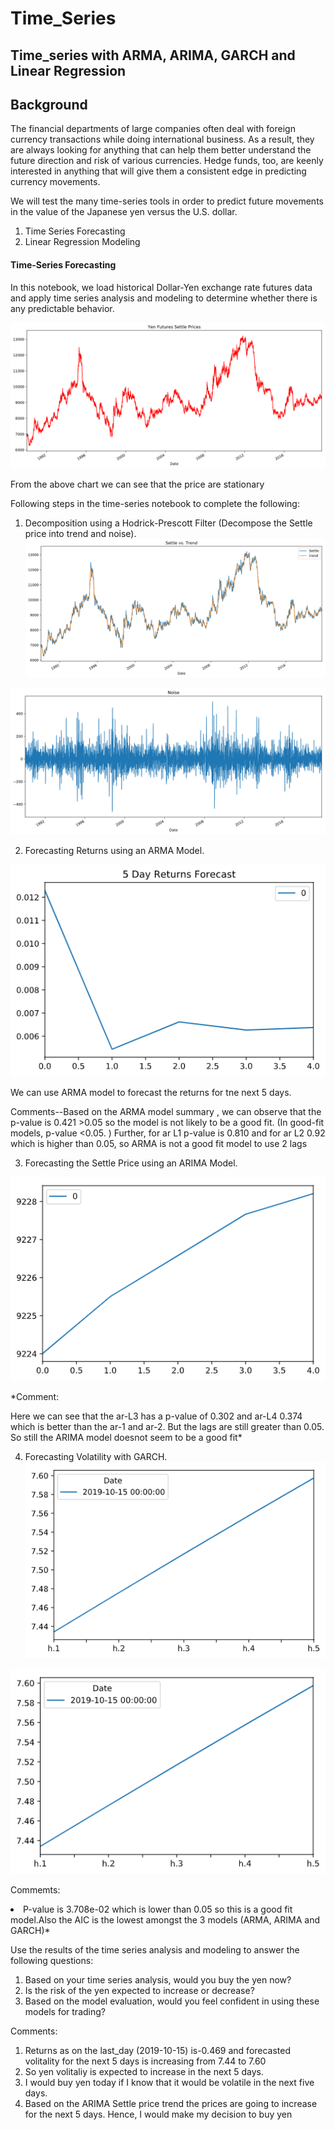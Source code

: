 # Time_Series
## Time_series with ARMA, ARIMA, GARCH and Linear Regression

## Background

The financial departments of large companies often deal with foreign currency transactions while doing international business. As a result, they are always looking for anything that can help them better understand the future direction and risk of various currencies. Hedge funds, too, are keenly interested in anything that will give them a consistent edge in predicting currency movements.

We will test the many time-series tools in order to predict future movements in the value of the Japanese yen versus the U.S. dollar.

1. Time Series Forecasting
2. Linear Regression Modeling


#### Time-Series Forecasting

In this notebook, we load historical Dollar-Yen exchange rate futures data and apply time series analysis and modeling to determine whether there is any predictable behavior.

![Yen_future_settle](Images/Yen_futures_settle_prices.png)

From the above chart we can see that the price are stationary 

Following steps in the time-series notebook to complete the following:

1. Decomposition using a Hodrick-Prescott Filter (Decompose the Settle price into trend and noise).
![Settle_trend](Images/Settle_trend.png)


![Noise](Images/noise.png)


2. Forecasting Returns using an ARMA Model.

![5-Day Returns Forecast](Images/5_day_return_forecast_ARIMA.png)

We can use ARMA model to forecast the returns for tne next 5 days.

Comments--Based on the ARMA model summary , we can observe that the p-value is 0.421 >0.05 so the model is not likely to be a good fit. (In good-fit models, p-value <0.05. )
Further, for ar L1 p-value is 0.810 and for ar L2 0.92 which is higher than 0.05, so ARMA is not a good fit model to use 2 lags

3. Forecasting the Settle Price using an ARIMA Model.

![5-Day Price Forecast](Images/5-Day_Price_forecast.png)

<p> *Comment:<p> 
<l> Here we can see that the ar-L3 has a p-value of 0.302 and ar-L4 0.374 which is better than the ar-1 and ar-2. But the lags are still greater than 0.05. So still the ARIMA model doesnot seem to be a good fit*

4. Forecasting Volatility with GARCH.
![Volitality chart](Images/Volitality_GARCH.png)

![Final volitality forecast](Images/final_forecast.png)

<p>Commemts:<p>
<li>P-value  is 3.708e-02 which is lower than 0.05 so this is a good fit model.Also the AIC is the lowest amongst the 3 models (ARMA, ARIMA and GARCH)*</li>

Use the results of the time series analysis and modeling to answer the following questions:

1. Based on your time series analysis, would you buy the yen now?
2. Is the risk of the yen expected to increase or decrease?
3. Based on the model evaluation, would you feel confident in using these models for trading?


<p>Comments: <p> 
<ol> 
<li>Returns as on the last_day (2019-10-15) is-0.469 and forecasted volitality for the next 5 days is increasing from 7.44 to 7.60</li> 
<li>So yen volitaliy is expected to increase in the next 5 days.</li>
<li>I would buy yen today if I know that it would be volatile in the next five days.</li> 
<li>Based on the ARIMA Settle price trend the prices are going to increase for the next 5 days. Hence, I would  make my decision to buy yen
</ol>

